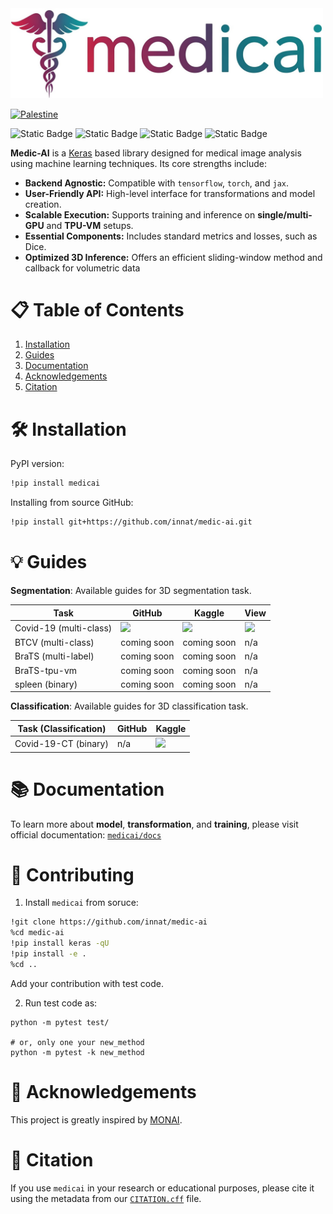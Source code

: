 

<img src="assets/logo.jpg" width="500"/>


[![Palestine](https://img.shields.io/badge/Free-Palestine-white?labelColor=green)](https://twitter.com/search?q=%23FreePalestine&src=typed_query) 

![Static Badge](https://img.shields.io/badge/keras-3.9.0-darkred?style=flat) ![Static Badge](https://img.shields.io/badge/tensorflow-2.19.0-orange?style=flat) ![Static Badge](https://img.shields.io/badge/torch-2.6.0-red?style=flat) ![Static Badge](https://img.shields.io/badge/jax-0.4.23-%233399ff)

**Medic-AI** is a [Keras](https://keras.io/keras_3/) based library designed for medical image analysis using machine learning techniques. Its core strengths include:

- **Backend Agnostic:** Compatible with `tensorflow`, `torch`, and `jax`.
- **User-Friendly API:** High-level interface for transformations and model creation.
- **Scalable Execution:** Supports training and inference on **single/multi-GPU** and **TPU-VM** setups.
- **Essential Components:** Includes standard metrics and losses, such as Dice.
- **Optimized 3D Inference:** Offers an efficient sliding-window method and callback for volumetric data


# 📋 Table of Contents
1. [Installation](#-installation)
2. [Guides](#-guides)
3. [Documentation](#-documentation)
4. [Acknowledgements](#-acknowledgements)
5. [Citation](#-citation)


# 🛠 Installation

PyPI version:

```bash
!pip install medicai
```

Installing from source GitHub:

```bash
!pip install git+https://github.com/innat/medic-ai.git
```

# 💡 Guides

**Segmentation**: Available guides for 3D segmentation task.

| Task | GitHub | Kaggle | View |
|----------|----------|----------|----------|
| Covid-19 (multi-class)   | <a target="_blank" href="notebooks/covid19.ct.segment.ipynb"><img src="https://img.shields.io/badge/GitHub-View%20source-lightgrey" /></a>     | <a target="_blank" href="https://www.kaggle.com/code/ipythonx/medicai-covid-19-3d-image-segmentation/notebook"><img src="https://kaggle.com/static/images/open-in-kaggle.svg" /></a>     | <img src="assets/covid.gif" width="200"/>    |
| BTCV (multi-class)    | coming soon   | coming soon    | n/a     |
| BraTS (multi-label)    | coming soon     | coming soon     | n/a     |
| BraTS-tpu-vm    | coming soon     | coming soon     | n/a     |
| spleen (binary)   | coming soon     | coming soon     | n/a     |

**Classification**: Available guides for 3D classification task.

| Task (Classification) | GitHub | Kaggle |
|----------|----------|----------|
| Covid-19-CT (binary)   | n/a      | <a target="_blank" href="https://www.kaggle.com/code/ipythonx/medicai-3d-image-classification"><img src="https://kaggle.com/static/images/open-in-kaggle.svg" /></a>     |


# 📚 Documentation

To learn more about **model**, **transformation**, and **training**, please visit official documentation: [`medicai/docs`](https://innat.github.io/medic-ai/)

# 🤝 Contributing

1. Install `medicai` from soruce:

```bash
!git clone https://github.com/innat/medic-ai
%cd medic-ai
!pip install keras -qU
!pip install -e .
%cd ..
```

Add your contribution with test code.

2. Run test code as:

```
python -m pytest test/

# or, only one your new_method
python -m pytest -k new_method
```

# 🙏 Acknowledgements

This project is greatly inspired by [MONAI](https://monai.io/).

# 📝 Citation

If you use `medicai` in your research or educational purposes, please cite it using the metadata from our [`CITATION.cff`](https://github.com/innat/medic-ai/blob/main/CITATION.cff) file.
